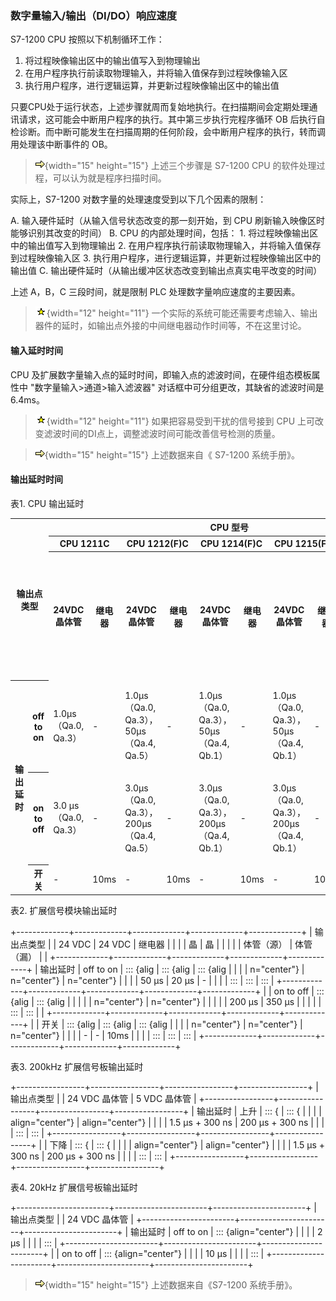 ### 数字量输入/输出（DI/DO）响应速度

S7-1200 CPU 按照以下机制循环工作：

1.  将过程映像输出区中的输出值写入到物理输出
2.  在用户程序执行前读取物理输入，并将输入值保存到过程映像输入区
3.  执行用户程序，进行逻辑运算，并更新过程映像输出区中的输出值

只要CPU处于运行状态，上述步骤就周而复始地执行。在扫描期间会定期处理通讯请求，这可能会中断用户程序的执行。其中第三步执行完程序循环
OB
后执行自检诊断。而中断可能发生在扫描周期的任何阶段，会中断用户程序的执行，转而调用处理该中断事件的
OB。

> ![](images/2.gif){width="15" height="15"} 上述三个步骤是 S7-1200 CPU
> 的软件处理过程，可以认为就是程序扫描时间。

实际上，S7-1200 对数字量的处理速度受到以下几个因素的限制：

A.  输入硬件延时（从输入信号状态改变的那一刻开始，到 CPU
    刷新输入映像区时能够识别其改变的时间）
B.  CPU 的内部处理时间，包括：
    1.  将过程映像输出区中的输出值写入到物理输出
    2.  在用户程序执行前读取物理输入，并将输入值保存到过程映像输入区
    3.  执行用户程序，进行逻辑运算，并更新过程映像输出区中的输出值
C.  输出硬件延时（从输出缓冲区状态改变到输出点真实电平改变的时间）

上述 A，B，C 三段时间，就是限制 PLC 处理数字量响应速度的主要因素。

> ![](images/6.gif){width="12" height="11"}
> 一个实际的系统可能还需要考虑输入、输出器件的延时，如输出点外接的中间继电器动作时间等，不在这里讨论。

#### 输入延时时间

CPU
及扩展数字量输入点的延时时间，即输入点的滤波时间，在硬件组态模板属性中
"数字量输入\>通道\>输入滤波器"
对话框中可分组更改，其缺省的滤波时间是6.4ms。

> ![](images/6.gif){width="12" height="11"} 如果把容易受到干扰的信号接到
> CPU 上可改变滤波时间的DI点上，调整滤波时间可能改善信号检测的质量。

> ![](images/2.gif){width="15" height="15"} 上述数据来自《 S7-1200
> 系统手册》。

#### 输出延时时间

表1. CPU 输出延时

<table width="1400" data-border="1">
<colgroup>
<col style="width: 8%" />
<col style="width: 8%" />
<col style="width: 8%" />
<col style="width: 8%" />
<col style="width: 8%" />
<col style="width: 8%" />
<col style="width: 8%" />
<col style="width: 8%" />
<col style="width: 8%" />
<col style="width: 8%" />
<col style="width: 8%" />
<col style="width: 8%" />
</colgroup>
<tbody>
<tr>
<th colspan="2" rowspan="3" scope="col">输出点类型</th>
<th colspan="10" scope="col">CPU 型号</th>
</tr>
<tr>
<th colspan="2" scope="col">CPU 1211C</th>
<th colspan="2" scope="col">CPU 1212(F)C</th>
<th colspan="2" scope="col">CPU 1214(F)C</th>
<th colspan="2" scope="col">CPU 1215(F)C</th>
<th colspan="2" scope="col">CPU 1217C</th>
</tr>
<tr>
<th width="146" scope="col">24VDC 晶体管</th>
<th width="64" scope="col">继电器</th>
<th width="154" scope="col">24VDC 晶体管</th>
<th width="65" scope="col">继电器</th>
<th width="157" scope="col">24VDC 晶体管</th>
<th width="62" scope="col">继电器</th>
<th width="160" scope="col">24VDC 晶体管</th>
<th width="60" scope="col">继电器</th>
<th width="120" scope="col">Qa.4 to Qb.1</th>
<th width="160" scope="col"><p>差分输出点<br />
Qa.0 到 Qa.3<br />
（.0+ 0- 到 .3+ .3-）</p></th>
</tr>
&#10;<tr>
<th rowspan="3" width="55" scope="row">输出延时</th>
<th width="73" scope="row">off to on</th>
<td><p>1.0μs（Qa.0, Qa.3）</p></td>
<td><div data-align="center">
-
</div></td>
<td><p>1.0μs（Qa.0, Qa.3），<br />
50μs（Qa.4, Qa.5）</p></td>
<td><div data-align="center">
-
</div></td>
<td><p>1.0μs（Qa.0, Qa.3），<br />
50μs（Qa.4, Qb.1）</p></td>
<td><p>-</p></td>
<td><p>1.0μs（Qa.0, Qa.3），<br />
50μs（Qa.4, Qb.1）</p></td>
<td>-</td>
<td><div data-align="center">
1.0μs
</div></td>
<td width="160">100ns</td>
</tr>
<tr>
<th scope="row">on to off</th>
<td><div data-align="center">
3.0 μs（Qa.0, Qa.3）
</div></td>
<td><div data-align="center">
-
</div></td>
<td><div data-align="center">
<p>3.0μs（Qa.0, Qa.3），<br />
200μs（Qa.4, Qa.5）</p>
</div></td>
<td><div data-align="center">
-
</div></td>
<td>3.0μs（Qa.0, Qa.3），<br />
200μs（Qa.4, Qb.1）</td>
<td><div data-align="center">
-
</div></td>
<td><p>3.0μs（Qa.0, Qa.3），<br />
200μs（Qa.4, Qb.1）</p></td>
<td>-</td>
<td><div data-align="center">
3.0μs
</div></td>
<td width="160">100ns</td>
</tr>
<tr>
<th height="24">开关</th>
<td><div data-align="center">
-
</div></td>
<td><div data-align="center">
10ms
</div></td>
<td><div data-align="center">
-
</div></td>
<td><div data-align="center">
10ms
</div></td>
<td>-</td>
<td><div data-align="center">
10ms
</div></td>
<td>-</td>
<td>10ms</td>
<td><div data-align="center">
-
</div></td>
<td width="160">-</td>
</tr>
</tbody>
</table>

表2. 扩展信号模块输出延时

+-------------+-------------+-------------+-------------+-------------+
| 输出点类型  |             | 24 VDC      | 24 VDC      | 继电器      |
|             |             | 晶          | 晶          |             |
|             |             | 体管（源）  | 体管（漏）  |             |
+-------------+-------------+-------------+-------------+-------------+
| 输出延时    | off to on   | ::: {alig   | ::: {alig   | ::: {alig   |
|             |             | n="center"} | n="center"} | n="center"} |
|             |             | 50 μs       | 20 μs       | \-          |
|             |             | :::         | :::         | :::         |
+-------------+-------------+-------------+-------------+-------------+
|             | on to off   | ::: {alig   | ::: {alig   |             |
|             |             | n="center"} | n="center"} |             |
|             |             | 200 μs      | 350 μs      |             |
|             |             | :::         | :::         |             |
+-------------+-------------+-------------+-------------+-------------+
|             | 开关        | ::: {alig   | ::: {alig   | ::: {alig   |
|             |             | n="center"} | n="center"} | n="center"} |
|             |             | \-          | \-          | 10ms        |
|             |             | :::         | :::         | :::         |
+-------------+-------------+-------------+-------------+-------------+

表3. 200kHz 扩展信号板输出延时

+-----------------+-----------------+-----------------+-----------------+
| 输出点类型      |                 | 24 VDC 晶体管   | 5 VDC 晶体管    |
+-----------------+-----------------+-----------------+-----------------+
| 输出延时        | 上升            | ::: {           | ::: {           |
|                 |                 | align="center"} | align="center"} |
|                 |                 | 1.5 μs + 300 ns | 200 μs + 300 ns |
|                 |                 | :::             | :::             |
+-----------------+-----------------+-----------------+-----------------+
|                 | 下降            | ::: {           | ::: {           |
|                 |                 | align="center"} | align="center"} |
|                 |                 | 1.5 μs + 300 ns | 200 μs + 300 ns |
|                 |                 | :::             | :::             |
+-----------------+-----------------+-----------------+-----------------+

表4. 20kHz 扩展信号板输出延时

+-----------------------+-----------------------+-----------------------+
| 输出点类型            |                       | 24 VDC 晶体管         |
+-----------------------+-----------------------+-----------------------+
| 输出延时              | off to on             | ::: {align="center"}  |
|                       |                       | 2 μs                  |
|                       |                       | :::                   |
+-----------------------+-----------------------+-----------------------+
|                       | on to off             | ::: {align="center"}  |
|                       |                       | 10 μs                 |
|                       |                       | :::                   |
+-----------------------+-----------------------+-----------------------+

> ![](images/2.gif){width="15" height="15"} 上述数据来自《S7-1200
> 系统手册》。
